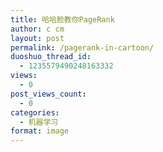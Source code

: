 ```yaml
---
title: 哈哈脸教你PageRank
author: c cm
layout: post
permalink: /pagerank-in-cartoon/
duoshuo_thread_id:
  - 1235579490248163332
views:
  - 0
post_views_count:
  - 0
categories:
  - 机器学习
format: image
---
```

